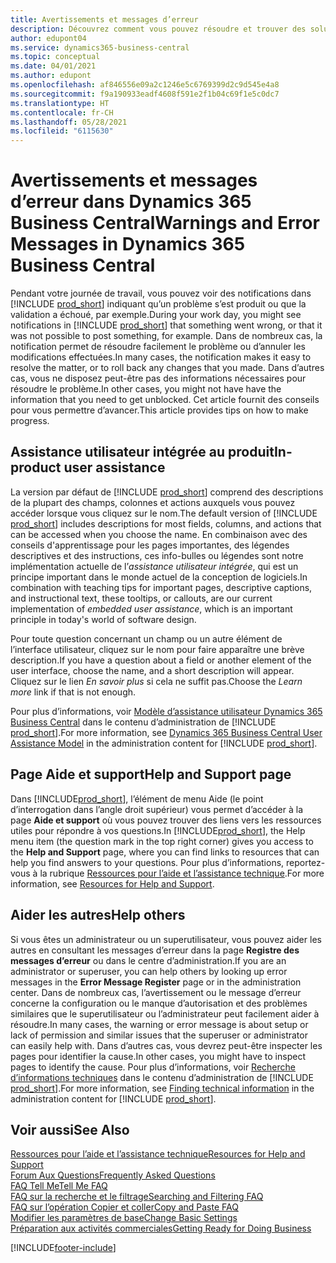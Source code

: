 ```yaml
---
title: Avertissements et messages d’erreur
description: Découvrez comment vous pouvez résoudre et trouver des solutions aux messages d’erreur lorsque vous travaillez dans Business Central.
author: edupont04
ms.service: dynamics365-business-central
ms.topic: conceptual
ms.date: 04/01/2021
ms.author: edupont
ms.openlocfilehash: af846556e09a2c1246e5c6769399d2c9d545e4a8
ms.sourcegitcommit: f9a190933eadf4608f591e2f1b04c69f1e5c0dc7
ms.translationtype: HT
ms.contentlocale: fr-CH
ms.lasthandoff: 05/28/2021
ms.locfileid: "6115630"
---
```

# <a name="warnings-and-error-messages-in-dynamics-365-business-central"></a><span data-ttu-id="9a8d5-103">Avertissements et messages d’erreur dans Dynamics 365 Business Central</span><span class="sxs-lookup"><span data-stu-id="9a8d5-103">Warnings and Error Messages in Dynamics 365 Business Central</span></span>

<span data-ttu-id="9a8d5-104">Pendant votre journée de travail, vous pouvez voir des notifications dans [!INCLUDE [prod_short](includes/prod_short.md)] indiquant qu’un problème s’est produit ou que la validation a échoué, par exemple.</span><span class="sxs-lookup"><span data-stu-id="9a8d5-104">During your work day, you might see notifications in [!INCLUDE [prod_short](includes/prod_short.md)] that something went wrong, or that it was not possible to post something, for example.</span></span> <span data-ttu-id="9a8d5-105">Dans de nombreux cas, la notification permet de résoudre facilement le problème ou d’annuler les modifications effectuées.</span><span class="sxs-lookup"><span data-stu-id="9a8d5-105">In many cases, the notification makes it easy to resolve the matter, or to roll back any changes that you made.</span></span> <span data-ttu-id="9a8d5-106">Dans d’autres cas, vous ne disposez peut-être pas des informations nécessaires pour résoudre le problème.</span><span class="sxs-lookup"><span data-stu-id="9a8d5-106">In other cases, you might not have have the information that you need to get unblocked.</span></span> <span data-ttu-id="9a8d5-107">Cet article fournit des conseils pour vous permettre d’avancer.</span><span class="sxs-lookup"><span data-stu-id="9a8d5-107">This article provides tips on how to make progress.</span></span>  

## <a name="in-product-user-assistance"></a><span data-ttu-id="9a8d5-108">Assistance utilisateur intégrée au produit</span><span class="sxs-lookup"><span data-stu-id="9a8d5-108">In-product user assistance</span></span>

<span data-ttu-id="9a8d5-109">La version par défaut de [!INCLUDE [prod_short](includes/prod_short.md)] comprend des descriptions de la plupart des champs, colonnes et actions auxquels vous pouvez accéder lorsque vous cliquez sur le nom.</span><span class="sxs-lookup"><span data-stu-id="9a8d5-109">The default version of [!INCLUDE [prod_short](includes/prod_short.md)] includes descriptions for most fields, columns, and actions that can be accessed when you choose the name.</span></span> <span data-ttu-id="9a8d5-110">En combinaison avec des conseils d'apprentissage pour les pages importantes, des légendes descriptives et des instructions, ces info-bulles ou légendes sont notre implémentation actuelle de l’*assistance utilisateur intégrée*, qui est un principe important dans le monde actuel de la conception de logiciels.</span><span class="sxs-lookup"><span data-stu-id="9a8d5-110">In combination with teaching tips for important pages, descriptive captions, and instructional text, these tooltips, or callouts, are our current implementation of *embedded user assistance*, which is an important principle in today's world of software design.</span></span>  

<span data-ttu-id="9a8d5-111">Pour toute question concernant un champ ou un autre élément de l’interface utilisateur, cliquez sur le nom pour faire apparaître une brève description.</span><span class="sxs-lookup"><span data-stu-id="9a8d5-111">If you have a question about a field or another element of the user interface, choose the name, and a short description will appear.</span></span> <span data-ttu-id="9a8d5-112">Cliquez sur le lien *En savoir plus* si cela ne suffit pas.</span><span class="sxs-lookup"><span data-stu-id="9a8d5-112">Choose the *Learn more* link if that is not enough.</span></span>  

<span data-ttu-id="9a8d5-113">Pour plus d’informations, voir [Modèle d’assistance utilisateur Dynamics 365 Business Central](/dynamics365/business-central/dev-itpro/user-assistance) dans le contenu d’administration de [!INCLUDE [prod_short](includes/prod_short.md)].</span><span class="sxs-lookup"><span data-stu-id="9a8d5-113">For more information, see [Dynamics 365 Business Central User Assistance Model](/dynamics365/business-central/dev-itpro/user-assistance) in the administration content for [!INCLUDE [prod_short](includes/prod_short.md)].</span></span>  

## <a name="help-and-support-page"></a><span data-ttu-id="9a8d5-114">Page Aide et support</span><span class="sxs-lookup"><span data-stu-id="9a8d5-114">Help and Support page</span></span>

<span data-ttu-id="9a8d5-115">Dans [!INCLUDE[prod_short](includes/prod_short.md)], l’élément de menu Aide (le point d’interrogation dans l’angle droit supérieur) vous permet d’accéder à la page **Aide et support** où vous pouvez trouver des liens vers les ressources utiles pour répondre à vos questions.</span><span class="sxs-lookup"><span data-stu-id="9a8d5-115">In [!INCLUDE[prod_short](includes/prod_short.md)], the Help menu item (the question mark in the top right corner) gives you access to the **Help and Support** page, where you can find links to resources that can help you find answers to your questions.</span></span> <span data-ttu-id="9a8d5-116">Pour plus d’informations, reportez-vous à la rubrique [Ressources pour l’aide et l’assistance technique](product-help-and-support.md).</span><span class="sxs-lookup"><span data-stu-id="9a8d5-116">For more information, see [Resources for Help and Support](product-help-and-support.md).</span></span>  

## <a name="help-others"></a><span data-ttu-id="9a8d5-117">Aider les autres</span><span class="sxs-lookup"><span data-stu-id="9a8d5-117">Help others</span></span>

<span data-ttu-id="9a8d5-118">Si vous êtes un administrateur ou un superutilisateur, vous pouvez aider les autres en consultant les messages d’erreur dans la page **Registre des messages d’erreur** ou dans le centre d’administration.</span><span class="sxs-lookup"><span data-stu-id="9a8d5-118">If you are an administrator or superuser, you can help others by looking up error messages in the **Error Message Register** page or in the administration center.</span></span> <span data-ttu-id="9a8d5-119">Dans de nombreux cas, l’avertissement ou le message d’erreur concerne la configuration ou le manque d’autorisation et des problèmes similaires que le superutilisateur ou l’administrateur peut facilement aider à résoudre.</span><span class="sxs-lookup"><span data-stu-id="9a8d5-119">In many cases, the warning or error message is about setup or lack of permission and similar issues that the superuser or administrator can easily help with.</span></span> <span data-ttu-id="9a8d5-120">Dans d’autres cas, vous devrez peut-être inspecter les pages pour identifier la cause.</span><span class="sxs-lookup"><span data-stu-id="9a8d5-120">In other cases, you might have to inspect pages to identify the cause.</span></span> <span data-ttu-id="9a8d5-121">Pour plus d’informations, voir [Recherche d’informations techniques](/dynamics365/business-central/dev-itpro/administration/manage-technical-support#finding-technical-information) dans le contenu d’administration de [!INCLUDE [prod_short](includes/prod_short.md)].</span><span class="sxs-lookup"><span data-stu-id="9a8d5-121">For more information, see [Finding technical information](/dynamics365/business-central/dev-itpro/administration/manage-technical-support#finding-technical-information) in the administration content for [!INCLUDE [prod_short](includes/prod_short.md)].</span></span>  

## <a name="see-also"></a><span data-ttu-id="9a8d5-122">Voir aussi</span><span class="sxs-lookup"><span data-stu-id="9a8d5-122">See Also</span></span>

[<span data-ttu-id="9a8d5-123">Ressources pour l’aide et l’assistance technique</span><span class="sxs-lookup"><span data-stu-id="9a8d5-123">Resources for Help and Support</span></span>](product-help-and-support.md)  
[<span data-ttu-id="9a8d5-124">Forum Aux Questions</span><span class="sxs-lookup"><span data-stu-id="9a8d5-124">Frequently Asked Questions</span></span>](across-faq.yml)  
[<span data-ttu-id="9a8d5-125">FAQ Tell Me</span><span class="sxs-lookup"><span data-stu-id="9a8d5-125">Tell Me FAQ</span></span>](ui-search-faq.md)  
[<span data-ttu-id="9a8d5-126">FAQ sur la recherche et le filtrage</span><span class="sxs-lookup"><span data-stu-id="9a8d5-126">Searching and Filtering FAQ</span></span>](ui-search-filter-faq.yml)  
[<span data-ttu-id="9a8d5-127">FAQ sur l’opération Copier et coller</span><span class="sxs-lookup"><span data-stu-id="9a8d5-127">Copy and Paste FAQ</span></span>](faq-copy-paste.yml)  
[<span data-ttu-id="9a8d5-128">Modifier les paramètres de base</span><span class="sxs-lookup"><span data-stu-id="9a8d5-128">Change Basic Settings</span></span>](ui-change-basic-settings.md)  
[<span data-ttu-id="9a8d5-129">Préparation aux activités commerciales</span><span class="sxs-lookup"><span data-stu-id="9a8d5-129">Getting Ready for Doing Business</span></span>](ui-get-ready-business.md)  


[!INCLUDE[footer-include](includes/footer-banner.md)]